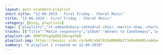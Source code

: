 ```yaml
---
layout: post-standard-playlist
short-title: "12-06-2019 - First Friday - Choral Music"
title: "12-06-2019 - First Friday - Choral Music"
category: [blog, playlists]
tags: ["playlists","st-edmundsbury-cathedral-choir,-martin-shaw,-charles-borthwick,-richard-parker,-samuel-rathbone,-scott-farrell","chanticleer","john-tavener,-the-temple-church-choir,-stephen-layton","the-sixteen","boris-ord,-queens'-college-choir,-cambridge,-queens'-chapel-players,-silas-wollston","anonymous,-choir-of-king's-college,-cambridge,-david-briggs,-stephen-cleobury","martin-shaw,-the-queen's-six","robert-shaw-chorale","peter-warlock,-voces8","the-king's-singers"]
tracks: [{"title":"Matin responsory","album":"Advent to Candlemass","artists":"St Edmundsbury Cathedral Choir, Martin Shaw, Charles Borthwick, Richard Parker, Samuel Rathbone, Scott Farrell"},{"title":"The Town Lay Hushed - Thomas Tallis","album":"Our Favorite Carols","artists":"Chanticleer"},{"title":"The Lamb","album":"The John Tavener Collection","artists":"John Tavener, The Temple Church Choir, Stephen Layton"},{"title":"Jesus Christ the Apple Tree","album":"A Traditional Christmas Carol Collection, Vol. II","artists":"The Sixteen"},{"title":"Adam lay y-bounden","album":"And Comes The Day: Carols and Antiphons for Advent","artists":"Boris Ord, Queens' College Choir, Cambridge, Queens' Chapel Players, Silas Wollston"},{"title":"The Infant King (Old Basque)","album":"O Come All Ye Faithful - Favourite Christmas Carols","artists":"Anonymous, Choir of King's College, Cambridge, David Briggs, Stephen Cleobury"},{"title":"Coventry Carol","album":"Lo, How a Rose E'er Blooming","artists":"Martin Shaw, The Queen's Six"},{"title":"Coventry Carol / Shepherd's Carol","album":"Christmas Hymns and Carols, Vol 1 (Expanded)","artists":"Robert Shaw Chorale"},{"title":"Bethlehem Down","album":"Christmas","artists":"Peter Warlock, Voces8"},{"title":"Bethlehem Down","album":"Christmas","artists":"The King's Singers"}]
playlist-id: 0DWT5Pxg4pDbEJOovgvPpB
playlist-img: https://mosaic.scdn.co/640/ab67616d0000b27340a8b895ce0daee7c49f6a1fab67616d0000b27359ae9a5da731f61c7d399082ab67616d0000b273623db01c436e129510dfe951ab67616d0000b2737e5f3605d732f5de36a22a5a
summary: "A playlist I created on 12-04-2019"
---
```

